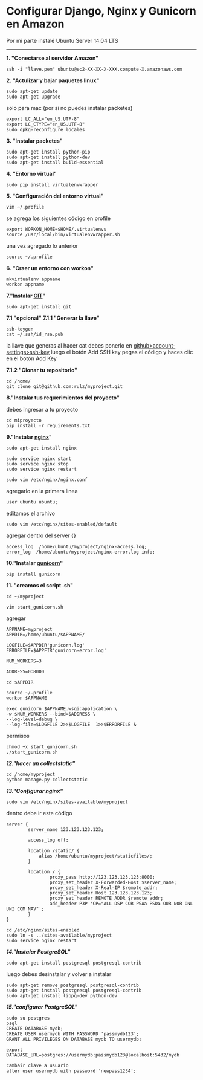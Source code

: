 Configurar Django, Nginx y Gunicorn en Amazon
==========

Por mi parte instalé Ubuntu Server 14.04 LTS

---

**1. "Conectarse al servidor Amazon"**
```
ssh -i "llave.pem" ubuntu@ec2-XX-XX-X-XXX.compute-X.amazonaws.com
```

**2. "Actulizar y bajar paquetes linux"**
```
sudo apt-get update
sudo apt-get upgrade
```

solo para mac (por si no puedes instalar packetes)

```
export LC_ALL="en_US.UTF-8"
export LC_CTYPE="en_US.UTF-8"
sudo dpkg-reconfigure locales
```
**3. "Instalar packetes"**
```
sudo apt-get install python-pip
sudo apt-get install python-dev
sudo apt-get install build-essential
```
**4. "Entorno virtual"**
```
sudo pip install virtualenvwrapper
```

**5. "Configuración del entorno virtual"**
```
vim ~/.profile
```

se agrega los siguientes código en profile
```
export WORKON_HOME=$HOME/.virtualenvs
source /usr/local/bin/virtualenvwrapper.sh
```

una vez agregado lo anterior
```
source ~/.profile
```

**6. "Craer un entorno con workon"**
```
mkvirtualenv appname
workon appname
```

**7."Instalar [GIT](https://github.com/)"**
```
sudo apt-get install git
```
**7.1 "opcional"**
**7.1.1 "Generar la llave"**
```
ssh-keygen
cat ~/.ssh/id_rsa.pub
```
la llave que generas al hacer cat debes ponerlo en [github>account-settings>ssh-key](https://github.com/settings/ssh) luego el botón Add SSH key pegas el código y haces clic en el botón Add Key

**7.1.2 "Clonar tu repositorio"**
```
cd /home/
git clone git@github.com:rulz/myproject.git
```

**8."Instalar tus requerimientos del proyecto"**

debes ingresar a tu proyecto
```
cd miproyecto
pip install -r requirements.txt
```

**9."Instalar [nginx](http://blog.desdelinux.net/nginx-una-interesante-alternativa-a-apache/)"**

```
sudo apt-get install nginx

sudo service nginx start
sudo service nginx stop
sudo service nginx restart

sudo vim /etc/nginx/nginx.conf
```

agregarlo en la primera linea
```
user ubuntu ubuntu;
```

editamos el archivo
```
sudo vim /etc/nginx/sites-enabled/default
```

agregar dentro del server {}
```
access_log  /home/ubuntu/myproject/nginx-access.log;
error_log  /home/ubuntu/myproject/nginx-error.log info;
```

**10."Instalar [gunicorn](http://blog.manuelviera.es/gunicorn/)"**

```
pip install gunicorn
```

**11. "creamos el script .sh"**

```
cd ~/myproject

vim start_gunicorn.sh

```
agregar

```
APPNAME=myproject
APPDIR=/home/ubuntu/$APPNAME/

LOGFILE=$APPDIR'gunicorn.log'
ERRORFILE=$APPFIR'gunicorn-error.log'

NUM_WORKERS=3

ADDRESS=0:8000

cd $APPDIR

source ~/.profile
workon $APPNAME

exec gunicorn $APPNAME.wsgi:application \
-w $NUM_WORKERS --bind=$ADDRESS \
--log-level=debug \
--log-file=$LOGFILE 2>>$LOGFILE  1>>$ERRORFILE &
```

permisos
```
chmod +x start_gunicorn.sh
./start_gunicorn.sh
```

***12."hacer un collectstatic"***
```
cd /home/myproject
python manage.py collectstatic
```

***13."Configurar nginx"***
```
sudo vim /etc/nginx/sites-available/myproject
```

dentro debe ir este código
```
server {
        server_name 123.123.123.123;

        access_log off;

        location /static/ {
            alias /home/ubuntu/myproject/staticfiles/;
        }

        location / {
                proxy_pass http://123.123.123.123:8000;
                proxy_set_header X-Forwarded-Host $server_name;
                proxy_set_header X-Real-IP $remote_addr;
                proxy_set_header Host 123.123.123.123;
                proxy_set_header REMOTE_ADDR $remote_addr;
                add_header P3P 'CP="ALL DSP COR PSAa PSDa OUR NOR ONL UNI COM NAV"';
        }
}
```

```
cd /etc/nginx/sites-enabled
sudo ln -s ../sites-available/myproject
sudo service nginx restart
```

***14."Instalar PostgreSQL"***
```
sudo apt-get install postgresql postgresql-contrib
```

luego debes desinstalar y volver a instalar
```
sudo apt-get remove postgresql postgresql-contrib
sudo apt-get install postgresql postgresql-contrib
sudo apt-get install libpq-dev python-dev
```

***15."configurar PostgreSQL"***

```
sudo su postgres
psql
CREATE DATABASE mydb;
CREATE USER usermydb WITH PASSWORD 'passmydb123';
GRANT ALL PRIVILEGES ON DATABASE mydb TO usermydb;

export DATABASE_URL=postgres://usermydb:passmydb123@localhost:5432/mydb

cambair clave a usuario
alter user usermydb with password 'newpass1234'; 
```






